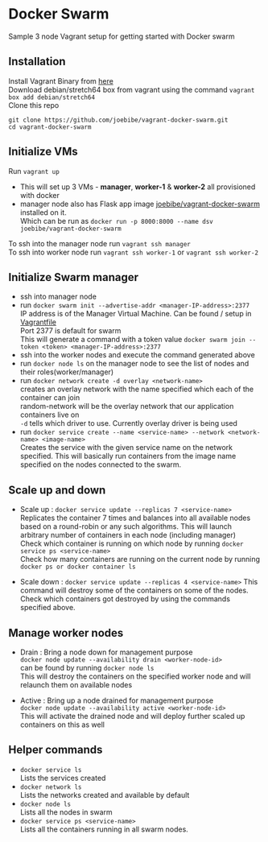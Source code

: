 # Docker Swarm  
Sample 3 node Vagrant setup for getting started with Docker swarm   


## Installation
Install Vagrant Binary from [here](https://www.vagrantup.com/downloads.html)  
Download debian/stretch64 box from vagrant using the command `vagrant box add debian/stretch64`  
Clone this repo  
```  
git clone https://github.com/joebibe/vagrant-docker-swarm.git  
cd vagrant-docker-swarm  
```

## Initialize VMs  
Run `vagrant up`  
  - This will set up 3 VMs - **manager**, **worker-1** & **worker-2** all provisioned with docker  
  - manager node also has Flask app image [joebibe/vagrant-docker-swarm](https://hub.docker.com/r/joebibe/vagrant-docker-swarm/) installed on it.  
    Which can be run as `docker run -p 8000:8000 --name dsv joebibe/vagrant-docker-swarm`  

To ssh into the manager node run `vagrant ssh manager`  
To ssh into worker node run `vagrant ssh worker-1` or `vagrant ssh worker-2`  

## Initialize Swarm manager  
- ssh into manager node  
- run `docker swarm init --advertise-addr <manager-IP-address>:2377`  
    IP address is of the Manager Virtual Machine. Can be found / setup in [Vagrantfile](Vagrantfile)  
    Port 2377 is default for swarm  
    This will generate a command with a token value 
    `docker swarm join --token <token> <manager-IP-address>:2377`  
- ssh into the worker nodes and execute the command generated above  
- run `docker node ls` on the manager node to see the list of nodes and their roles(worker/manager)  
- run `docker network create -d overlay <network-name>`  
    creates an overlay network with the name specified which each of the container can join  
    random-network will be the overlay network that our application containers live on  
    `-d` tells which driver to use. Currently overlay driver is being used  
- run `docker service create --name <service-name> --network <network-name> <image-name>`  
    Creates the service with the given service name on the network specified. This will basically run containers from the image name specified on the nodes connected to the swarm.

## Scale up and down  

- Scale up : `docker service update --replicas 7 <service-name>`    
   Replicates the container 7 times and balances into all available nodes based on a round-robin or any such algorithms. This will launch arbitrary number of containers in each node (including manager)  
   Check which container is running on which node by running `docker service ps <service-name>`  
   Check how many containers are running on the current node by running `docker ps or docker container ls`

- Scale down : `docker service update --replicas 4 <service-name>`
  This command will destroy some of the containers on some of the nodes. Check which containers got destroyed by using the commands specified above.  


## Manage worker nodes  
- Drain : Bring a node down for management purpose  
  `docker node update --availability drain <worker-node-id>`  
  <worker-node-id> can be found by running `docker node ls`  
  This will destroy the containers on the specified worker node and will relaunch them on available nodes  

- Active : Bring up a node drained for management purpose  
  `docker node update --availability active <worker-node-id>`  
  This will activate the drained node and will deploy further scaled up containers on this as well  

## Helper commands  
- `docker service ls`  
   Lists the services created
- `docker network ls`  
   Lists the networks created and available by default  
- `docker node ls`  
   Lists all the nodes in swarm
- `docker service ps <service-name>`  
   Lists all the containers running in all swarm nodes.
